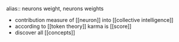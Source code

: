alias:: neurons weight, neurons weights

- contribution measure of [[neuron]] into [[collective intelligence]]
- according to [[token theory]] karma is [[score]]
- discover all [[concepts]]